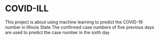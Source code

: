 # COVID-ILL
 This project is about using machine learning to predict the COVID-19 number in Illinois State
 The confirmed case numbers of five previous days are used to predict the case number in the sixth day
